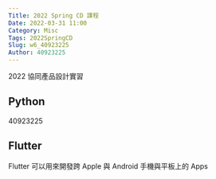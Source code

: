 ```yaml
---
Title: 2022 Spring CD 課程
Date: 2022-03-31 11:00
Category: Misc
Tags: 2022SpringCD
Slug: w6_40923225
Author: 40923225
---
```


2022 協同產品設計實習

<!-- PELICAN_END_SUMMARY -->

Python
----
40923225

Flutter
----

Flutter 可以用來開發跨 Apple 與 Android 手機與平板上的 Apps

